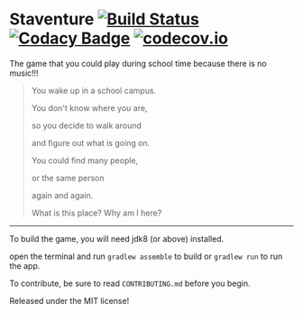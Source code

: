 # Staventure [![Build Status](https://travis-ci.org/Atoiks-Games/staventure.svg?branch=master)](https://travis-ci.org/Atoiks-Games/staventure) [![Codacy Badge](https://api.codacy.com/project/badge/Grade/57131ef5b1674972b3b770975e32d201)](https://www.codacy.com/app/plankp/staventure?utm_source=github.com&amp;utm_medium=referral&amp;utm_content=Atoiks-Games/staventure&amp;utm_campaign=Badge_Grade) [![codecov.io](https://codecov.io/github/Atoiks-Games/staventure/coverage.svg?branch=master)](https://codecov.io/github/Atoiks-Games/staventure?branch=master)

The game that you could play during school time because there is no music!!!

> You wake up in a school campus.
>
> You don't know where you are,
>
> so you decide to walk around
>
> and figure out what is going on.
>
> You could find many people,
>
> or the same person
>
> again and again.
>
> What is this place? Why am I here?

-----

To build the game, you will need jdk8 (or above) installed.

open the terminal and run `gradlew assemble` to build or `gradlew run` to run the app.

To contribute, be sure to read `CONTRIBUTING.md` before you begin.

Released under the MIT license!
